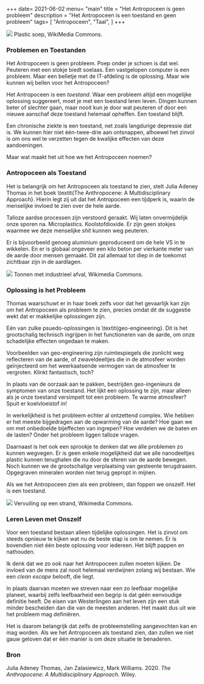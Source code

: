 +++
date= 2021-06-02
menu= "main"
title = "Het Antropoceen is geen probleem"
description = "Het Antropoceen is een toestand en geen probleem"
tags= [
    "Antropoceen",
    "Taal", 
]
+++

![](https://upload.wikimedia.org/wikipedia/commons/e/e7/Plastic_Ocean_%284408273247%29.jpg)
Plastic soep, WikiMedia Commons.

<!--more-->

### Problemen en Toestanden

Het Antropoceen is geen probleem. Poep onder je schoen is dat wel. Peuteren met een stokje biedt soelaas. Een vastgelopen computer is een probleem. Maar een belletje met de IT-afdeling is de oplossing. Maar wie kunnen wij bellen voor het Antropoceen?

Het Antropoceen is een *toestand*. Waar een probleem altijd een mogelijke oplossing suggereert, moet je met een toestand leren leven. Dingen kunnen beter of slechter gaan, maar nooit kun je door wat peuteren of door een nieuwe aanschaf deze toestand helemaal opheffen. Een toestand blijft. 

Een chronische ziekte is een toestand, net zoals langdurige depressie dat is. We kunnen hier niet één-twee-drie aan ontsnappen, alhoewel het zinvol is om ons wel te verzetten tegen de kwalijke effecten van deze aandoeningen.

Maar wat maakt het uit hoe we het Antropoceen noemen? 

### Antropoceen als Toestand 

Het is belangrijk om het Antropoceen als toestand te zien, stelt Julia Adeney Thomas in het boek \textit{The Anthropocene: A Multidisciplinary Approach}. Hierin legt zij uit dat het Antropoceen een tijdperk is, waarin de menselijke invloed te zien over de hele aarde. 

Talloze aardse processen zijn verstoord geraakt. Wij laten onvermijdelijk onze sporen na. Microplastics. Koolstofdioxide. Er zijn geen stokjes waarmee we deze menselijke *shit* kunnen weg peuteren. 

Er is bijvoorbeeld genoeg aluminium geproduceerd om de hele VS in te wikkelen. En er is globaal ongeveer een kilo beton per vierkante meter van de aarde door mensen gemaakt. Dit zal allemaal tot diep in de toekomst zichtbaar zijn in de aardlagen.


![](https://upload.wikimedia.org/wikipedia/commons/thumb/f/f7/ABOUT_3%2C000_DRUMS_CONTAINING_HAZARDOUS_INDUSTRIAL_WASTES_HAVE_BEEN_STORED_FOR_SIX_MONTHS_IN_THIS_SWAMPY_FIELD_NEAR..._-_NARA_-_552884.tif/lossy-page1-800px-ABOUT_3%2C000_DRUMS_CONTAINING_HAZARDOUS_INDUSTRIAL_WASTES_HAVE_BEEN_STORED_FOR_SIX_MONTHS_IN_THIS_SWAMPY_FIELD_NEAR..._-_NARA_-_552884.tif.jpg)
Tonnen met industrieel afval, Wikimedia Commons. 



### Oplossing is het Probleem

Thomas waarschuwt er in haar boek zelfs voor dat het gevaarlijk kan zijn om het Antropoceen als probleem te zien, precies omdat dit de suggestie wekt dat er makkelijke oplossingen zijn. 

Eén van zulke psuedo-oplossingen is \textit{geo-engineering}. Dit is het grootschalig technisch ingrijpen in het functioneren van de aarde, om onze schadelijke effecten ongedaan te maken. 

Voorbeelden van geo-engineering zijn ruimtespiegels die zonlicht weg reflecteren van de aarde, of zwaveldeeltjes die in de atmosfeer worden geïnjecteerd om het weerkaatsende vermogen van de atmosfeer te vergroten. Klinkt fantastisch, toch? 


In plaats van de oorzaak aan te pakken, bestrijden geo-ingenieurs de symptomen van onze toestand. Het lijkt een oplossing te zijn, maar alleen als je onze toestand versimpelt tot een probleem. Te warme atmosfeer? Spuit er koelvloeistof in! 

In werkelijkheid is het probleem echter al ontzettend complex. Wie hebben er het meeste bijgedragen aan de opwarming van de aarde? Hoe gaan we om met onbedoelde bijeffecten van ingrepen? Hoe verdelen we de baten en de lasten? Onder het probleem liggen talloze vragen. 

Daarnaast is het ook een sprookje te denken dat we álle problemen zo kunnen wegvegen. Er is geen enkele mogelijkheid dat we alle nanodeeltjes plastic kunnen terughalen die nu door de sferen van de aarde bewegen. Noch kunnen we de grootschalige verplaatsing van gesteente terugdraaien. Opgegraven mineralen worden niet terug gepropt in mijnen. 

Als we het Antropoceen zien als een probleem, dan foppen we onszelf. Het is een toestand.

![](https://upload.wikimedia.org/wikipedia/commons/9/9f/Water_Pollution_with_Trash_Disposal_of_Waste_at_the_Garbage_Beach.jpg)
Vervuiling op een strand, Wikimedia Commons. 

### Leren Leven met Onszelf

Voor een toestand bestaan alleen tijdelijke oplossingen. Het is zinvol om steeds opnieuw te kijken wat nu de beste stap is om te nemen. Er is bovendien niet één beste oplossing voor iedereen. Het blijft pappen en nathouden. 

Ik denk dat we zo ook naar het Antropoceen zullen moeten kijken. De invloed van de mens zal nooit helemaal verdwijnen zolang wij bestaan. Wie een *clean escape* belooft, die liegt. 

In plaats daarvan moeten we streven naar een zo leefbaar mogelijke planeet, waarbij zelfs leefbaarheid een begrip is dat géén eenvoudige definitie heeft. De eisen van Westerlingen aan het leven zijn een stuk minder bescheiden dan die van de meesten anderen. Het maakt dus uit wie het probleem mag definiëren. 

Het is daarom belangrijk dat zelfs de probleemstelling aangevochten kan en mag worden. Als we het Antropoceen als toestand zien, dan zullen we niet gauw geloven dat er één manier is om deze situatie te benaderen.

### Bron

Julia Adeney Thomas, Jan Zalasiewicz, Mark Williams. 2020. *The Anthropocene: A Multidisciplinary Approach*. Wiley. 
